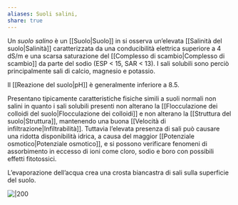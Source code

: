 ```yaml
---
aliases: Suoli salini,
share: true
---
```

Un *suolo salino* è un [[Suolo|Suolo]] in si osserva un’elevata [[Salinità del suolo|Salinità]] caratterizzata da una conducibilità elettrica superiore a 4 dS/m e una scarsa saturazione del [[Complesso di scambio|Complesso di scambio]] da parte del sodio (ESP < 15, SAR < 13).
I sali solubili sono perciò principalmente sali di calcio, magnesio e potassio.

Il [[Reazione del suolo|pH]] è generalmente inferiore a 8.5.

Presentano tipicamente caratteristiche fisiche simili a suoli normali non salini in quanto i sali solubili presenti non alterano la [[Flocculazione dei colloidi del suolo|Flocculazione dei colloidi]] e non alterano la [[Struttura del suolo|Struttura]], mantenendo una buona [[Velocità di infiltrazione|Infiltrabilità]].
Tuttavia l’elevata presenza di sali può causare una ridotta disponibilità idrica, a causa del maggior [[Potenziale osmotico|Potenziale osmotico]], e si possono verificare fenomeni di assorbimento in eccesso di ioni come cloro, sodio e boro con possibili effetti fitotossici.

L’evaporazione dell’acqua crea una crosta biancastra di sali sulla superficie del suolo.

![|200](7debdd79abbd81a12a69cafaf390fb9c_MD5%201.jpg)
